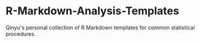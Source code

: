 # R-Markdown-Analysis-Templates
Qinyu's personal collection of R Markdown templates for common statistical procedures.
